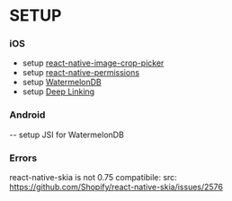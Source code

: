# SETUP

### iOS
- setup [react-native-image-crop-picker](https://github.com/ivpusic/react-native-image-crop-picker)
- setup [react-native-permissions](https://github.com/zoontek/react-native-permissions)
- setup [WatermelonDB](https://watermelondb.dev/docs/Installation#ios-react-native)
- setup [Deep Linking](https://reactnavigation.org/docs/deep-linking/#setup-on-ios)

### Android
-- setup JSI for WatermelonDB


### Errors
react-native-skia is not 0.75 compatibile:
src: https://github.com/Shopify/react-native-skia/issues/2576
